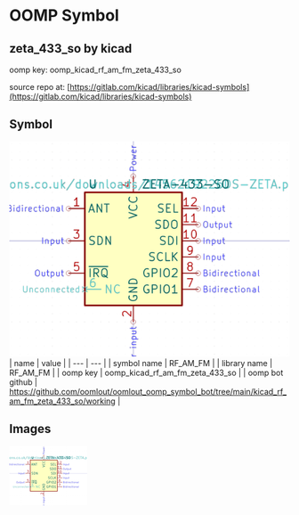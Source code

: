 # OOMP Symbol  
## zeta_433_so  by kicad  
  
oomp key: oomp_kicad_rf_am_fm_zeta_433_so  
  
source repo at: [https://gitlab.com/kicad/libraries/kicad-symbols](https://gitlab.com/kicad/libraries/kicad-symbols)  
## Symbol  
  
[![working.png](working_600.png)](working.png)  
| name | value | 
| --- | --- | 
| symbol name | RF_AM_FM | 
| library name | RF_AM_FM | 
| oomp key | oomp_kicad_rf_am_fm_zeta_433_so | 
| oomp bot github | https://github.com/oomlout/oomlout_oomp_symbol_bot/tree/main/kicad_rf_am_fm_zeta_433_so/working | 
## Images  
  
[![working.png](working_140.png)](working.png)  
